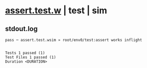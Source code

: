 # [assert.test.w](../../../../../examples/tests/valid/assert.test.w) | test | sim

## stdout.log
```log
pass ─ assert.test.wsim » root/env0/test:assert works inflight
 
 
Tests 1 passed (1)
Test Files 1 passed (1)
Duration <DURATION>
```

